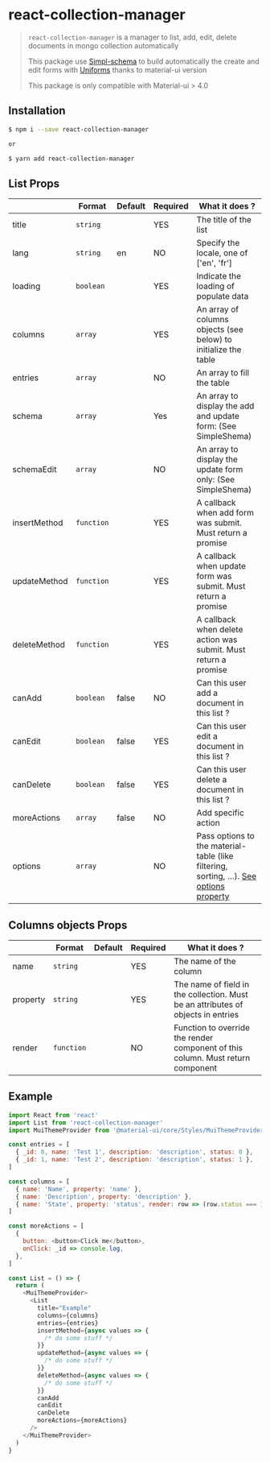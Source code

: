 # react-collection-manager

> `react-collection-manager` is a manager to list, add, edit, delete documents in mongo collection automatically
>
> This package use [Simpl-schema](https://github.com/aldeed/simple-schema-js) to build automatically the create and edit forms with [Uniforms](https://github.com/vazco/uniforms) thanks to material-ui version
>
> This package is only compatible with Material-ui > 4.0

## Installation

```bash
$ npm i --save react-collection-manager

or

$ yarn add react-collection-manager
```

## List Props

|              | Format     | Default | Required | What it does ?                                                                                                                       |
| ------------ | ---------- | ------- | -------- | ------------------------------------------------------------------------------------------------------------------------------------ |
| title        | `string`   |         | YES      | The title of the list                                                                                                                |
| lang         | `string`   | en      | NO       | Specify the locale, one of ['en', 'fr']                                                                                              |
| loading      | `boolean`  |         | YES      | Indicate the loading of populate data                                                                                                |
| columns      | `array`    |         | YES      | An array of columns objects (see below) to initialize the table                                                                      |
| entries      | `array`    |         | NO       | An array to fill the table                                                                                                           |
| schema       | `array`    |         | Yes      | An array to display the add and update form: (See SimpleShema)                                                                       |
| schemaEdit   | `array`    |         | NO       | An array to display the update form only: (See SimpleShema)                                                                          |
| insertMethod | `function` |         | YES      | A callback when add form was submit. Must return a promise                                                                           |
| updateMethod | `function` |         | YES      | A callback when update form was submit. Must return a promise                                                                        |
| deleteMethod | `function` |         | YES      | A callback when delete action was submit. Must return a promise                                                                      |
| canAdd       | `boolean`  | false   | NO       | Can this user add a document in this list ?                                                                                          |
| canEdit      | `boolean`  | false   | YES      | Can this user edit a document in this list ?                                                                                         |
| canDelete    | `boolean`  | false   | YES      | Can this user delete a document in this list ?                                                                                       |
| moreActions  | `array`    | false   | NO       | Add specific action                                                                                                                  |
| options      | `array`    |         | NO       | Pass options to the material-table (like filtering, sorting, …). [See options property](https://material-table.com/#/docs/all-props) |

## Columns objects Props

|          | Format     | Default | Required | What it does ?                                                                   |
| -------- | ---------- | ------- | -------- | -------------------------------------------------------------------------------- |
| name     | `string`   |         | YES      | The name of the column                                                           |
| property | `string`   |         | YES      | The name of field in the collection. Must be an attributes of objects in entries |
| render   | `function` |         | NO       | Function to override the render component of this column. Must return component  |

## Example

```javascript
import React from 'react'
import List from 'react-collection-manager'
import MuiThemeProvider from '@material-ui/core/Styles/MuiThemeProvider'

const entries = [
  { _id: 0, name: 'Test 1', description: 'description', status: 0 },
  { _id: 1, name: 'Test 2', description: 'description', status: 1 },
]

const columns = [
  { name: 'Name', property: 'name' },
  { name: 'Description', property: 'description' },
  { name: 'State', property: 'status', render: row => (row.status === 1 ? 'OK' : 'NOK') },
]

const moreActions = [
  {
    button: <button>Click me</button>,
    onClick: _id => console.log,
  },
]

const List = () => {
  return (
    <MuiThemeProvider>
      <List
        title="Example"
        columns={columns}
        entries={entries}
        insertMethod={async values => {
          /* do some stuff */
        }}
        updateMethod={async values => {
          /* do some stuff */
        }}
        deleteMethod={async values => {
          /* do some stuff */
        }}
        canAdd
        canEdit
        canDelete
        moreActions={moreActions}
      />
    </MuiThemeProvider>
  )
}
```
